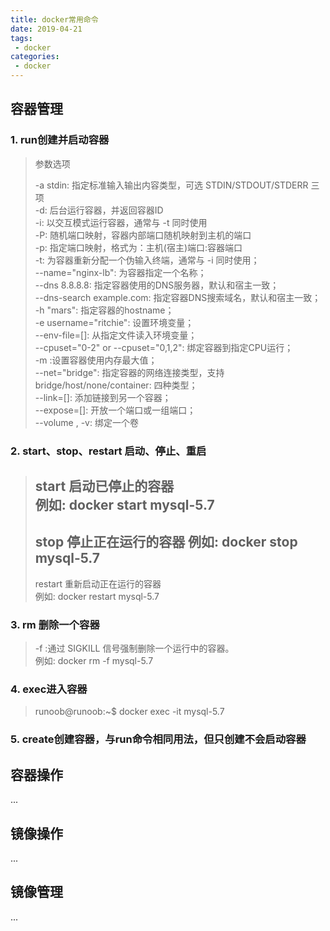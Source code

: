 ```yaml
---
title: docker常用命令
date: 2019-04-21
tags:
 - docker
categories:
 - docker
---
```

## 容器管理
### 1. run创建并启动容器
> 参数选项
> 
> -a stdin: 指定标准输入输出内容类型，可选 STDIN/STDOUT/STDERR 三项  
> -d: 后台运行容器，并返回容器ID  
> -i: 以交互模式运行容器，通常与 -t 同时使用  
> -P: 随机端口映射，容器内部端口随机映射到主机的端口  
> -p: 指定端口映射，格式为：主机(宿主)端口:容器端口  
> -t: 为容器重新分配一个伪输入终端，通常与 -i 同时使用；  
> --name="nginx-lb": 为容器指定一个名称；  
> --dns 8.8.8.8: 指定容器使用的DNS服务器，默认和宿主一致；  
> --dns-search example.com: 指定容器DNS搜索域名，默认和宿主一致；  
> -h "mars": 指定容器的hostname；  
> -e username="ritchie": 设置环境变量；  
> --env-file=[]: 从指定文件读入环境变量；  
> --cpuset="0-2" or --cpuset="0,1,2": 绑定容器到指定CPU运行；  
> -m :设置容器使用内存最大值；  
> --net="bridge": 指定容器的网络连接类型，支持 bridge/host/none/container: 四种类型；  
> --link=[]: 添加链接到另一个容器；  
> --expose=[]: 开放一个端口或一组端口；  
> --volume , -v: 绑定一个卷
### 2. start、stop、restart 启动、停止、重启
> start 启动已停止的容器  
例如: docker start mysql-5.7  
> ---
> stop 停止正在运行的容器
例如: docker stop mysql-5.7  
> ---
> restart 重新启动正在运行的容器    
例如: docker restart mysql-5.7  
### 3. rm 删除一个容器
> -f :通过 SIGKILL 信号强制删除一个运行中的容器。  
例如: docker rm -f mysql-5.7
### 4. exec进入容器
> runoob@runoob:~$ docker exec -it mysql-5.7
### 5. create创建容器，与run命令相同用法，但只创建不会启动容器
## 容器操作
...
## 镜像操作
...
## 镜像管理
...
